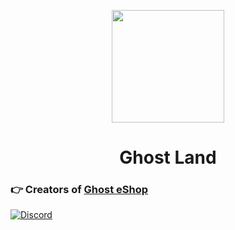 <p align="center"><img style="height:180px;" src="[gland.png](https://raw.githubusercontent.com/ghost-land/.github/main/profile/gland.png)" /></p>
<h1 align="center">Ghost Land</h1>

### 👉 Creators of [Ghost eShop](http://ghosteshop.com)

[![Discord](https://discordapp.com/api/guilds/633965704424718336/widget.png?style=banner3&time)](https://discord.gg/9Rqvh9F)
